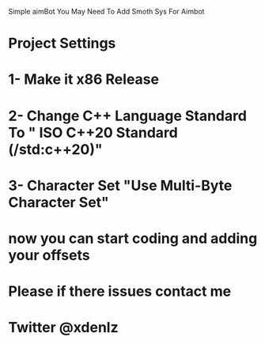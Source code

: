  Simple aimBot
 You May Need To Add Smoth Sys For Aimbot
# Project Settings 
# 1- Make it x86 Release
# 2- Change C++ Language Standard To " ISO C++20 Standard (/std:c++20)"
# 3- Character Set "Use Multi-Byte Character Set"
# now you can start coding and adding your offsets
# Please if there issues contact me 
# Twitter @xdenlz
